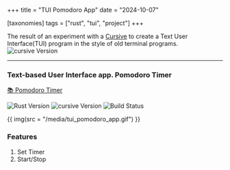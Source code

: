 +++
title = "TUI Pomodoro App"
date = "2024-10-07"

[taxonomies]
tags = ["rust", "tui", "project"]
+++

The result of an experiment with a [Cursive](https://crates.io/crates/cursive) to create a Text User Interface(TUI) program in the style of old terminal programs.  
![cursive Version](https://img.shields.io/badge/cursive-0.21.1%20-orange)
<!-- more -->
---

### Text-based User Interface app. Pomodoro Timer

[📚 Pomodoro Timer](https://github.com/maltsev-dev/tui_pomodoro)

![Rust Version](https://img.shields.io/badge/rust-1.82.0%20-green)
![cursive Version](https://img.shields.io/badge/cursive-0.21.1%20-orange)
![Build Status](https://github.com/maltsev-dev/tui_pomodoro/actions/workflows/rust.yml/badge.svg)

{{ img(src = "/media/tui_pomodoro_app.gif") }}

### Features
 1. Set Timer
 2. Start/Stop
